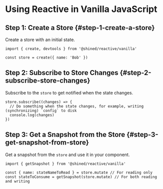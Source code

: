 # Using Reactive in Vanilla JavaScript

## Step 1: Create a Store \{#step-1-create-a-store}

Create a store with an initial state.

```tsx [store.ts]
import { create, devtools } from '@shined/reactive/vanilla'

const store = create({ name: 'Bob' })
```

## Step 2: Subscribe to Store Changes \{#step-2-subscribe-store-changes}

Subscribe to the `store` to get notified when the state changes.

```tsx [app.ts]
store.subscribe((changes) => {
  // Do something when the state changes, for example, writing (synchronizing) `config` to disk
  console.log(changes)
})
```

## Step 3: Get a Snapshot from the Store \{#step-3-get-snapshot-from-store}

Get a snapshot from the `store` and use it in your component.

```tsx [app.ts]
import { getSnapshot } from '@shined/reactive/vanilla'
  
const { name: stateNameToRead } = store.mutate // For reading only
const stateToConsume = getSnapshot(store.mutate) // For both reading and writing
```
